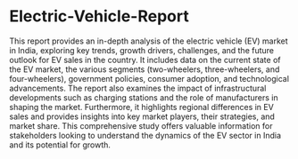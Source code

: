 # Electric-Vehicle-Report
This report provides an in-depth analysis of the electric vehicle (EV) market in India, exploring key trends, growth drivers, challenges, and the future outlook for EV sales in the country. It includes data on the current state of the EV market, the various segments (two-wheelers, three-wheelers, and four-wheelers), government policies, consumer adoption, and technological advancements. The report also examines the impact of infrastructural developments such as charging stations and the role of manufacturers in shaping the market. 
Furthermore, it highlights regional differences in EV sales and provides insights into key market players, their strategies, and market share. This comprehensive study offers valuable information for stakeholders looking to understand the dynamics of the EV sector in India and its potential for growth.
